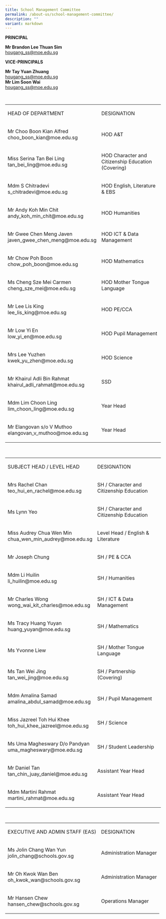 ```yaml
---
title: School Management Committee
permalink: /about-us/school-management-committee/
description: ""
variant: markdown
---
```

<p><strong>PRINCIPAL</strong>
</p>
<p><strong>Mr Brandon Lee Thuan Sim</strong>
<br><a href="mailto:hougang_ss@moe.edu.sg" rel="noopener noreferrer nofollow" target="_blank">hougang_ss@moe.edu.sg</a>
</p>
<p><strong>VICE-PRINCIPALS</strong>
</p>
<p><strong>Mr Tay Yuan Zhuang</strong>
<br><a href="mailto:hougang_ss@moe.edu.sg" rel="noopener noreferrer nofollow" target="_blank">hougang_ss@moe.edu.sg</a>
<br><strong>Mr Lim Soon Wai</strong>
<br><a href="mailto:hougang_ss@moe.edu.sg" rel="noopener noreferrer nofollow" target="_blank">hougang_ss@moe.edu.sg</a>
</p>
<p>&nbsp;</p>
<table style="minWidth: 50px">
<colgroup>
<col>
<col>
</colgroup>
<tbody>
<tr>
<td rowspan="1" colspan="1">
<p>HEAD OF DEPARTMENT</p>
</td>
<td rowspan="1" colspan="1">
<p>DESIGNATION</p>
</td>
</tr>
<tr>
<td rowspan="1" colspan="1">
<p>Mr Choo Boon Kian Alfred
<br>choo_boon_kian@moe.edu.sg</p>
</td>
<td rowspan="1" colspan="1">
<p>HOD A&amp;T</p>
</td>
</tr>
<tr>
<td rowspan="1" colspan="1">
<p>Miss Serina Tan Bei Ling
<br>tan_bei_ling@moe.edu.sg</p>
</td>
<td rowspan="1" colspan="1">
<p>HOD Character and Citizenship Education (Covering)</p>
</td>
</tr>
<tr>
<td rowspan="1" colspan="1">
<p>Mdm S Chitradevi
<br>s_chitradevi@moe.edu.sg</p>
</td>
<td rowspan="1" colspan="1">
<p>HOD English, Literature &amp; EBS</p>
</td>
</tr>
<tr>
<td rowspan="1" colspan="1">
<p>Mr Andy Koh Min Chit
<br>andy_koh_min_chit@moe.edu.sg</p>
</td>
<td rowspan="1" colspan="1">
<p>HOD Humanities</p>
</td>
</tr>
<tr>
<td rowspan="1" colspan="1">
<p>Mr Gwee Chen Meng Javen
<br>javen_gwee_chen_meng@moe.edu.sg</p>
</td>
<td rowspan="1" colspan="1">
<p>HOD ICT &amp; Data Management</p>
</td>
</tr>
<tr>
<td rowspan="1" colspan="1">
<p>Mr Chow Poh Boon
<br>chow_poh_boon@moe.edu.sg</p>
</td>
<td rowspan="1" colspan="1">
<p>HOD&nbsp;Mathematics</p>
</td>
</tr>
<tr>
<td rowspan="1" colspan="1">
<p>Ms Cheng Sze Mei Carmen
<br>cheng_sze_mei@moe.edu.sg</p>
</td>
<td rowspan="1" colspan="1">
<p>HOD Mother Tongue Language</p>
</td>
</tr>
<tr>
<td rowspan="1" colspan="1">
<p>Mr Lee Lis King
<br>lee_lis_king@moe.edu.sg</p>
</td>
<td rowspan="1" colspan="1">
<p>HOD PE/CCA</p>
</td>
</tr>
<tr>
<td rowspan="1" colspan="1">
<p>Mr Low Yi En
<br>low_yi_en@moe.edu.sg</p>
</td>
<td rowspan="1" colspan="1">
<p>HOD Pupil Management</p>
</td>
</tr>
<tr>
<td rowspan="1" colspan="1">
<p>Mrs Lee Yuzhen
<br>kwek_yu_zhen@moe.edu.sg</p>
</td>
<td rowspan="1" colspan="1">
<p>HOD Science</p>
</td>
</tr>
<tr>
<td rowspan="1" colspan="1">
<p>Mr Khairul Adli Bin Rahmat
<br>khairul_adli_rahmat@moe.edu.sg</p>
</td>
<td rowspan="1" colspan="1">
<p>SSD</p>
</td>
</tr>
<tr>
<td rowspan="1" colspan="1">
<p>Mdm Lim Choon Ling
<br>lim_choon_ling@moe.edu.sg</p>
</td>
<td rowspan="1" colspan="1">
<p>Year Head</p>
</td>
</tr>
<tr>
<td rowspan="1" colspan="1">
<p>Mr Elangovan s/o V Muthoo
<br>elangovan_v_muthoo@moe.edu.sg</p>
</td>
<td rowspan="1" colspan="1">
<p>Year Head</p>
</td>
</tr>
</tbody>
</table>
<p>&nbsp;</p>
<p></p>
<table style="minWidth: 50px">
<colgroup>
<col>
<col>
</colgroup>
<tbody>
<tr>
<td rowspan="1" colspan="1">
<p>SUBJECT HEAD / LEVEL HEAD</p>
</td>
<td rowspan="1" colspan="1">
<p>DESIGNATION</p>
</td>
</tr>
<tr>
<td rowspan="1" colspan="1">
<p>Mrs Rachel Chan
<br>teo_hui_en_rachel@moe.edu.sg</p>
</td>
<td rowspan="1" colspan="1">
<p>SH / Character and Citizenship Education</p>
</td>
</tr>
<tr>
<td rowspan="1" colspan="1">
<p>Ms Lynn Yeo</p>
</td>
<td rowspan="1" colspan="1">
<p>SH / Character and Citizenship Education</p>
</td>
</tr>
<tr>
<td rowspan="1" colspan="1">
<p>Miss Audrey Chua Wen Min
<br>chua_wen_min_audrey@moe.edu.sg</p>
</td>
<td rowspan="1" colspan="1">
<p>Level Head / English &amp; Literature</p>
</td>
</tr>
<tr>
<td rowspan="1" colspan="1">
<p>Mr Joseph Chung</p>
</td>
<td rowspan="1" colspan="1">
<p>SH / PE &amp; CCA</p>
</td>
</tr>
<tr>
<td rowspan="1" colspan="1">
<p>Mdm Li Huilin
<br>li_huilin@moe.edu.sg</p>
</td>
<td rowspan="1" colspan="1">
<p>SH / Humanities</p>
</td>
</tr>
<tr>
<td rowspan="1" colspan="1">
<p>Mr Charles Wong
<br>wong_wai_kit_charles@moe.edu.sg</p>
</td>
<td rowspan="1" colspan="1">
<p>SH / ICT &amp; Data Management</p>
</td>
</tr>
<tr>
<td rowspan="1" colspan="1">
<p>Ms Tracy Huang Yuyan
<br>huang_yuyan@moe.edu.sg</p>
</td>
<td rowspan="1" colspan="1">
<p>SH / Mathematics</p>
</td>
</tr>
<tr>
<td rowspan="1" colspan="1">
<p>Ms Yvonne Liew</p>
</td>
<td rowspan="1" colspan="1">
<p>SH / Mother Tongue Language</p>
</td>
</tr>
<tr>
<td rowspan="1" colspan="1">
<p>Ms Tan Wei Jing
<br>tan_wei_jing@moe.edu.sg</p>
</td>
<td rowspan="1" colspan="1">
<p>SH / Partnership (Covering)</p>
</td>
</tr>
<tr>
<td rowspan="1" colspan="1">
<p>Mdm Amalina Samad
<br>amalina_abdul_samad@moe.edu.sg</p>
</td>
<td rowspan="1" colspan="1">
<p>SH / Pupil Management</p>
</td>
</tr>
<tr>
<td rowspan="1" colspan="1">
<p>Miss Jazreel Toh Hui Khee
<br>toh_hui_khee_jazreel@moe.edu.sg</p>
</td>
<td rowspan="1" colspan="1">
<p>SH / Science</p>
</td>
</tr>
<tr>
<td rowspan="1" colspan="1">
<p>Ms Uma Magheswary D/o Pandyan
<br>uma_magheswary@moe.edu.sg</p>
</td>
<td rowspan="1" colspan="1">
<p>SH / Student Leadership</p>
</td>
</tr>
<tr>
<td rowspan="1" colspan="1">
<p>Mr Daniel Tan
<br>tan_chin_juay_daniel@moe.edu.sg</p>
</td>
<td rowspan="1" colspan="1">
<p>Assistant Year Head</p>
</td>
</tr>
<tr>
<td rowspan="1" colspan="1">
<p>Mdm Martini Rahmat
<br>martini_rahmat@moe.edu.sg</p>
</td>
<td rowspan="1" colspan="1">
<p>Assistant Year Head</p>
</td>
</tr>
</tbody>
</table>
<p>&nbsp;</p>
<table style="minWidth: 50px">
<colgroup>
<col>
<col>
</colgroup>
<tbody>
<tr>
<td rowspan="1" colspan="1">
<p>EXECUTIVE AND ADMIN STAFF (EAS)</p>
</td>
<td rowspan="1" colspan="1">
<p>DESIGNATION</p>
</td>
</tr>
<tr>
<td rowspan="1" colspan="1">
<p>Ms Jolin Chang Wan Yun
<br>jolin_chang@schools.gov.sg</p>
</td>
<td rowspan="1" colspan="1">
<p>Administration Manager</p>
</td>
</tr>
<tr>
<td rowspan="1" colspan="1">
<p>Mr Oh Kwok Wan Ben
<br>oh_kwok_wan@schools.gov.sg</p>
</td>
<td rowspan="1" colspan="1">
<p>Administration Manager</p>
</td>
</tr>
<tr>
<td rowspan="1" colspan="1">
<p>Mr Hansen Chew
<br>hansen_chew@schools.gov.sg</p>
</td>
<td rowspan="1" colspan="1">
<p>Operations Manager</p>
</td>
</tr>
</tbody>
</table>
<p></p>